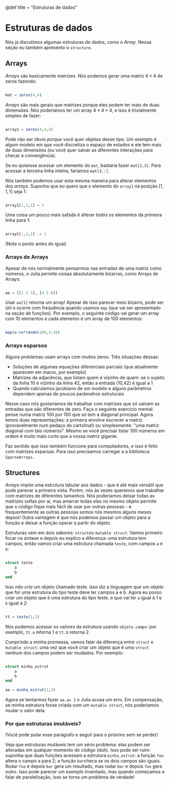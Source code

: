 @def title = "Estruturas de dados"

# Estruturas de dados

Nós já discutimos algumas estruturas de dados, como o _Array_. Nessa seção eu também apresento o `structure`.

## Arrays

_Arrays_ são basicamente matrizes. Nós podemos gerar uma matriz $4 \times 4$ de zeros fazendo:

```julia

mat = zeros(4,4)

```

_Arrays_ são mais gerais que matrizes porque eles podem ter mais de duas dimensões. Nós poderíamos ter um array $4 \times 4 \times 4$, e isso é trivialmente simples de fazer:

```julia

array1 = zeros(4,4,4)

```

Pode não ser óbvio _porque_ você quer objetos desse tipo. Um exemplo é algum modelo em que você discretiza o espaço de estados e ele tem mais de duas dimensões (ou você quer salvar as diferentes interações para checar a convergência). 

Se eu quisesse acessar um elemento do `mat`, bastaria fazer `mat[2,3]`. Para acessar a terceira linha inteira, faríamos `mat[3,:]`. 

Nós também podemos usar esta mesma maneira para alterar elementos dos _arrays_. Suponha que eu quero que o elemento do `array1` na posição $[1,1,1]$ seja 1:

```julia

array1[1,1,1] = 1

```

Uma coisa um pouco mais safada é alterar _todos_ os elementos da primeira linha para 1:

```julia

array1[:,1,1] .= 1

```

(Note o ponto antes do igual)

### Arrays de Arrays

Apesar de nós normalmente pensarmos nas entradas de uma matriz como números, o Julia permite coisas absolutamente bizarras, como Arrays de Arrays:

```julia 

aa = [[1 2 3], [4 5 6]]

```

Usar `aa[1]` retorna um array! Apesar de isso parecer meio bizarro, pode ser útil e ocorre com frequência quando usamos `map` (que vai ser apresentado na seção de funções). Por exemplo, o seguinte código vai gerar um array com 10 elementos e cada elemento é um array de 100 elementos:

```julia

map(x->x*randn(100,1:10)

```

### Arrays esparsos

Alguns problemas usam arrays com muitos zeros. Três situações dessas: 
* Soluções de algumas equações diferenciais parciais (que atualmente aparecem em macro, por exemplo)
* Matrizes de adjacência, que listam quem é vizinho de quem: se o sujeito da linha 10 é vizinho da linha 42, então a entrada (10,42) é igual a 1
* Quando calculamos jacobiano de um modelo e alguns parâmetros dependem apenas de poucos parâmetros estruturais

Nesse caso nós gostaríamos de trabalhar com matrizes que só salvam as entradas que são diferentes de zero. Faça o seguinte exercício mental: pense numa matriz 100 por 100 que só tem a diagonal principal. Agora temos duas representações: a primeira envolve escrever a matriz (provavelmente num pedaço de cartolina!) ou simplesmente: "uma matriz diagonal com tais números". Mesmo se você precisar listar 100 números em ordem é muito mais curto que a nossa matriz gigante. 

Faz sentido que isso também funcione para computadores, e isso é feito com matrizes esparsas. Para isso precisamos carregar a a biblioteca `SparseArrays`. 

## Structures

_Arrays_ impõe uma estrutura tabular aos dados - que é até mais versátil que pode parecer a primeira vista. Porém, nós às vezes queremos que trabalhar com matrizes de diferentes tamanhos. Nós poderíamos deixar todas as matrizes soltas por ai, mas amarrar todas elas no mesmo objeto permite que o código fique mais fácil de usar por outras pessoas - e frequentemente as outras pessoas somos nós mesmos alguns meses depois! Outra vantagem é que nós podemos passar um objeto para a função e deixar a função operar a partir do objeto. 

Estruturas vem em dois sabores: `struct`ou `mutable struct`. Vamos primeiro focar na sintaxe e depois eu explico a diferença: uma estrutura tem campos, então vamos criar uma estrutura chamada `teste`, com campos `a` e `b`:

```julia

struct teste
	a
	b
end

```

Isso _não cria_ um objeto chamado teste. Isso diz a linguagem que um objeto que for uma estrutura do tipo teste deve ter campos a e b. Agora eu posso criar um objeto que é uma estrutura do tipo teste, e que vai ter `a` igual à 1 e `b` igual à 2:

```julia

tt = teste(1,2)

```

Nós podemos acessar os valores da estrutura  usando `objeto.campo`: por exemplo, `tt.a` retorna 1 e `tt.b` retorna 2. 

Cumprindo a minha promessa, vamos falar da diferença entre `struct` e `mutable struct`: uma vez que você criar um objeto que é uma `struct` nenhum dos campos podem ser mudados. Por exemplo:

```julia

struct minha_estrut
	a
	b
end

aa = minha_estrut(1,2)

```

Agora se tentarmos fazer `aa.a= 2` o Julia acusa um erro. Em compensação, se minha estrutura fosse criada com um `mutable struct`, nós poderíamos mudar o valor dela. 

### Por que estruturas imutáveis?

(Você pode pular esse parágrafo e seguir para o próximo sem se perder)

Veja que estruturas mutáveis tem um sério problema: elas podem ser alteradas em qualquer momento do código (duh). Isso pode ser ruim: suponha que duas funções acessam a estrutura `minha_estrut`: a função `foo` altera o campo a para 2; a função `bar`checa se os dois campos são iguais. Rodar `foo` e depois `bar` gera um resultado, mas rodar `bar` e depois `foo` gera outro. Isso pode parecer um exemplo inventado, mas quando começamos a falar de paralelização, isso se torna um problema de verdade!

